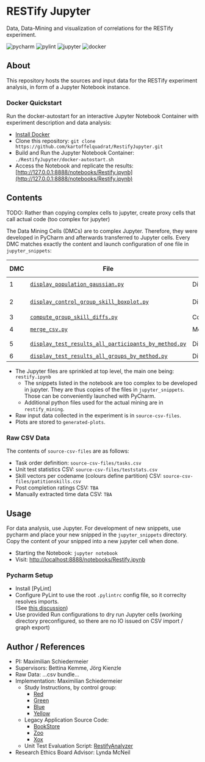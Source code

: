 # RESTify Jupyter

Data, Data-Mining and visualization of correlations for the RESTify experiment.

![pycharm](https://img.shields.io/badge/PyCharm-22.2.1-blue)
![pylint](https://img.shields.io/badge/PyLint-2.15.2-blue)
![jupyter](https://img.shields.io/badge/Jupyter%20Notebook-6.4.12-blue)
![docker](https://img.shields.io/badge/Docker%20Docker-20.10.17-blue)

## About

This repository hosts the sources and input data for the RESTify experiment analysis, in form of a Jupyter Notebook
instance.

### Docker Quickstart

Run the docker-autostart for an interactive Jupyter Notebook Container with experiment description and data analysis:  

 * [Install Docker](https://docs.docker.com/get-docker/)
 * Clone this repository: ```git clone https://github.com/kartoffelquadrat/RestifyJupyter.git```
 * Build and Run the Jupyter Notebook Container: ```./RestifyJupyter/docker-autostart.sh```
 * Access the Notebook and replicate the results: [http://127.0.0.1:8888/notebooks/Restify.ipynb](http://127.0.0.1:8888/notebooks/Restify.ipynb)

## Contents

TODO: Rather than copying complex cells to jupyter, create proxy cells that call actual code (too complex for jupyter)

The Data Mining Cells (DMCs) are to complex Jupyter. Therefore, they were developed in PyCharm and afterwards transferred to Jupyter cells.
Every DMC matches exactly the content and launch configuration of one file in ```jupyter_snippets```:

| DMC | File | PyCharm Launch Config | Output in ```generated-plots```|
|--|---|---|---|
| 1 | [```display_population_gaussian.py```](restify_mining/skill_extractors/extract_population_gaussian.py) | DisplayPopulationGaussian | ```generated-plots/gaussians.png``` |
| 2 | [```display_control_group_skill_boxplot.py```](restify_mining/skill_extractors/extract_control_group_boxplot.py) | DisplayControlGroupSkillBoxPlot | ```generated-plots/fused-stats.png``` |
| 3 | [```compute_group_skill_diffs.py```](restify_mining/skill_extractors/compute_cgroup_skill_diffs.py) | ComputeGroupSkillDiffs | ```--printed--``` |
| 4 | [```merge_csv.py```](restify_mining/skill_extractors/merge_csv.py) | MergeCsv | ```generated-csv-files/restify.csv``` |
| 5 | [```display_test_results_all_participants_by_method.py```](jupyter_snippets/pseudo_cell_05_all_results_all_participants.py) | DisplayParticipantTestResultsByMethod | ```05-test-individual.png``` |
| 6 | [```display_test_results_all_groups_by_method.py```](jupyter_snippets/pseudo_cell_06_all_tests_all_groups.py) | DisplayGroupTestResultsByMethod | ```06-test-heatmap.png``` |



* The Jupyter files are sprinkled at top level, the main one being: ```restify.ipynb```
    * The snippets listed in the notebook are too complex to be developed in jupyter. They are thus copies of the files
      in ```jupyter_snippets```. Those can be conveniently launched with PyCharm.
    * Additional python files used for the actual mining are in ```restify_mining```.
* Raw input data collected in the experiment is in ```source-csv-files```.
* Plots are stored to ```generated-plots```.

### Raw CSV Data

The contents of ```source-csv-files``` are as follows:

* Task order definition: ```source-csv-files/tasks.csv```
* Unit test statistics CSV: ```source-csv-files/teststats.csv```
* Skill vectors per codename (colours define partition) CSV: ```source-csv-files/patitionskills.csv```
* Post completion ratings CSV: ```TBA```
* Manually extracted time data CSV: ```TBA```

## Usage

For data analysis, use Jupyter. For development of new snippets, use pycharm and place your new snipped in
the ```jupyter_snippets``` directory. Copy the content of your snipped into a new jupyter cell when done.

 * Starting the Notebook: ```jupyter notebook```
 * Visit: [http://localhost:8888/notebooks/Restify.ipynb](http://localhost:8888/notebooks/Restify.ipynb)

### Pycharm Setup

 * Install [PyLint]
 * Configure PyLint to use the root ```.pylintrc``` config file, so it correclty resolves imports.  
(See [this discussion](https://github.com/dense-analysis/ale/issues/208#issuecomment-265590465))
 * Use provided Run configurations to dry run Jupyter cells (working directory preconfigured, so there are no IO issued on CSV import / graph export)

## Author / References

* PI: Maximilian Schiedermeier
* Supervisors: Bettina Kemme, Jörg Kienzle
* Raw Data: ...csv bundle...
* Implementation: Maximilian Schiedermeier
    * Study Instructions, by control group: 
       * [Red](https://www.cs.mcgill.ca/~mschie3/red/restify-study/)
       * [Green](https://www.cs.mcgill.ca/~mschie3/green/restify-study/)
       * [Blue](https://www.cs.mcgill.ca/~mschie3/blue/restify-study/)
       * [Yellow](https://www.cs.mcgill.ca/~mschie3/yellow/restify-study/)
    * Legacy Application Source Code:
       * [BookStore](https://github.com/kartoffelquadrat/BookStoreInternals/tree/RESTifyStudy)
       * [Zoo](https://github.com/kartoffelquadrat/Zoo/tree/RESTifyStudy)
       * [Xox](https://github.com/kartoffelquadrat/XoxInternals/tree/RESTifyStudy)
    * Unit Test Evaluation Script: [RestifyAnalyzer](https://github.com/kartoffelquadrat/RestifyAnalyzer)
* Research Ethics Board Advisor: Lynda McNeil
